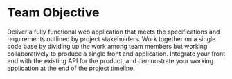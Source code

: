 # Team Objective

Deliver a fully functional web application that meets the specifications and requirements outlined by project stakeholders. Work together on a single code base by dividing up the work among team members but working collaboratively to produce a single front end application. Integrate your front end with the existing API for the product, and demonstrate your working application at the end of the project timeline.

